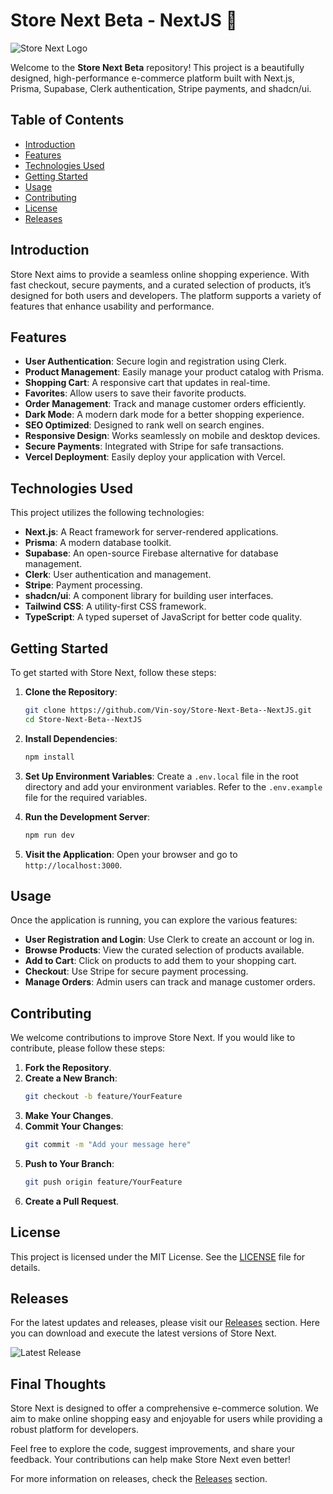 # Store Next Beta - NextJS 🛒

![Store Next Logo](https://img.shields.io/badge/Store%20Next-Beta-brightgreen)

Welcome to the **Store Next Beta** repository! This project is a beautifully designed, high-performance e-commerce platform built with Next.js, Prisma, Supabase, Clerk authentication, Stripe payments, and shadcn/ui. 

## Table of Contents
- [Introduction](#introduction)
- [Features](#features)
- [Technologies Used](#technologies-used)
- [Getting Started](#getting-started)
- [Usage](#usage)
- [Contributing](#contributing)
- [License](#license)
- [Releases](#releases)

## Introduction

Store Next aims to provide a seamless online shopping experience. With fast checkout, secure payments, and a curated selection of products, it’s designed for both users and developers. The platform supports a variety of features that enhance usability and performance.

## Features

- **User Authentication**: Secure login and registration using Clerk.
- **Product Management**: Easily manage your product catalog with Prisma.
- **Shopping Cart**: A responsive cart that updates in real-time.
- **Favorites**: Allow users to save their favorite products.
- **Order Management**: Track and manage customer orders efficiently.
- **Dark Mode**: A modern dark mode for a better shopping experience.
- **SEO Optimized**: Designed to rank well on search engines.
- **Responsive Design**: Works seamlessly on mobile and desktop devices.
- **Secure Payments**: Integrated with Stripe for safe transactions.
- **Vercel Deployment**: Easily deploy your application with Vercel.

## Technologies Used

This project utilizes the following technologies:

- **Next.js**: A React framework for server-rendered applications.
- **Prisma**: A modern database toolkit.
- **Supabase**: An open-source Firebase alternative for database management.
- **Clerk**: User authentication and management.
- **Stripe**: Payment processing.
- **shadcn/ui**: A component library for building user interfaces.
- **Tailwind CSS**: A utility-first CSS framework.
- **TypeScript**: A typed superset of JavaScript for better code quality.

## Getting Started

To get started with Store Next, follow these steps:

1. **Clone the Repository**:
   ```bash
   git clone https://github.com/Vin-soy/Store-Next-Beta--NextJS.git
   cd Store-Next-Beta--NextJS
   ```

2. **Install Dependencies**:
   ```bash
   npm install
   ```

3. **Set Up Environment Variables**:
   Create a `.env.local` file in the root directory and add your environment variables. Refer to the `.env.example` file for the required variables.

4. **Run the Development Server**:
   ```bash
   npm run dev
   ```

5. **Visit the Application**:
   Open your browser and go to `http://localhost:3000`.

## Usage

Once the application is running, you can explore the various features:

- **User Registration and Login**: Use Clerk to create an account or log in.
- **Browse Products**: View the curated selection of products available.
- **Add to Cart**: Click on products to add them to your shopping cart.
- **Checkout**: Use Stripe for secure payment processing.
- **Manage Orders**: Admin users can track and manage customer orders.

## Contributing

We welcome contributions to improve Store Next. If you would like to contribute, please follow these steps:

1. **Fork the Repository**.
2. **Create a New Branch**:
   ```bash
   git checkout -b feature/YourFeature
   ```
3. **Make Your Changes**.
4. **Commit Your Changes**:
   ```bash
   git commit -m "Add your message here"
   ```
5. **Push to Your Branch**:
   ```bash
   git push origin feature/YourFeature
   ```
6. **Create a Pull Request**.

## License

This project is licensed under the MIT License. See the [LICENSE](LICENSE) file for details.

## Releases

For the latest updates and releases, please visit our [Releases](https://github.com/Vin-soy/Store-Next-Beta--NextJS/releases) section. Here you can download and execute the latest versions of Store Next.

![Latest Release](https://img.shields.io/badge/Latest%20Release-v1.0.0-blue)

## Final Thoughts

Store Next is designed to offer a comprehensive e-commerce solution. We aim to make online shopping easy and enjoyable for users while providing a robust platform for developers. 

Feel free to explore the code, suggest improvements, and share your feedback. Your contributions can help make Store Next even better!

For more information on releases, check the [Releases](https://github.com/Vin-soy/Store-Next-Beta--NextJS/releases) section.